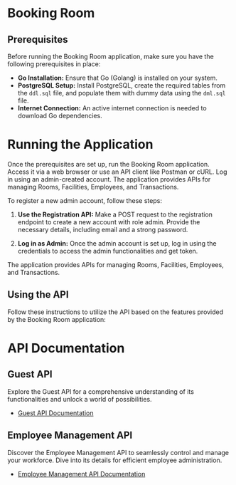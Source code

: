 # Booking Room

## Prerequisites

Before running the Booking Room application, make sure you have the following prerequisites in place:

- **Go Installation:** Ensure that Go (Golang) is installed on your system.
- **PostgreSQL Setup:** Install PostgreSQL, create the required tables from the `ddl.sql` file, and populate them with dummy data using the `dml.sql` file.
- **Internet Connection:** An active internet connection is needed to download Go dependencies.

# Running the Application

Once the prerequisites are set up, run the Booking Room application. Access it via a web browser or use an API client like Postman or cURL. Log in using an admin-created account. The application provides APIs for managing Rooms, Facilities, Employees, and Transactions.

To register a new admin account, follow these steps:

1. **Use the Registration API:** Make a POST request to the registration endpoint to create a new account with role admin. Provide the necessary details, including email and a strong password.

2. **Log in as Admin:** Once the admin account is set up, log in using the credentials to access the admin functionalities and get token.

The application provides APIs for managing Rooms, Facilities, Employees, and Transactions.

## Using the API

Follow these instructions to utilize the API based on the features provided by the Booking Room application:

# API Documentation

## Guest API

Explore the Guest API for a comprehensive understanding of its functionalities and unlock a world of possibilities.

- [Guest API Documentation](/api/guest_api.md)

## Employee Management API

Discover the Employee Management API to seamlessly control and manage your workforce. Dive into its details for efficient employee administration.

- [Employee Management API Documentation](/api/employee_management_api.md)